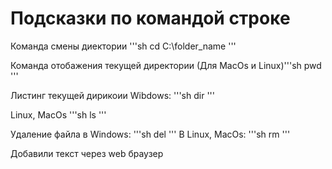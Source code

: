 # Подсказки по командой строке 

Команда смены диектории
'''sh
cd C:\folder_name
'''

Команда отобажения текущей директории
 (Для MacOs и Linux)'''sh
pwd
'''

Листинг текущей дирикоии Wibdows:
'''sh
dir
'''

Linux, MacOs
'''sh
ls
'''

Удаление файла в Windows:
'''sh
del <fielname>
'''
В Linux, MacOs:
'''sh
rm <filename>
'''

Добавили текст через web браузер
